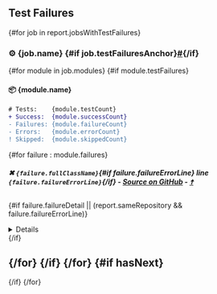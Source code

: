 ## Test Failures

{#for job in report.jobsWithTestFailures}
### :gear: {job.name} {#if job.testFailuresAnchor}<a href="#user-content-{job.testFailuresAnchor}" id="{job.testFailuresAnchor}">#</a>{/if}
{#for module in job.modules}
{#if module.testFailures}
#### :package: {module.name}

```diff
# Tests:    {module.testCount}
+ Success:  {module.successCount}
- Failures: {module.failureCount}
- Errors:   {module.errorCount}
! Skipped:  {module.skippedCount}
```

{#for failure : module.failures}
##### ✖ `{failure.fullClassName}`{#if failure.failureErrorLine} line `{failure.failureErrorLine}`{/if} <a id="test-failure-{failure.fullClassName.toLowerCase}-{count}"></a> - [Source on GitHub]({failure.shortenedFailureUrl}) - [🠅](#user-content-build-summary-top)

{#if failure.failureDetail || (report.sameRepository && failure.failureErrorLine)}
<details>

{#if failure.failureDetail}
```
{failure.failureDetail.trim}
```
{/if}

{#if report.sameRepository && failure.failureErrorLine}
{failure.shortenedFailureUrl}
{/if}
</details>
{/if}

{/for}
{/if}
{/for}
{#if hasNext}
---
{/if}
{/for}
